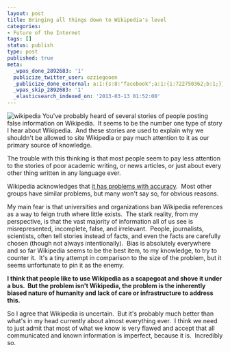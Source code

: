 ```yaml
---
layout: post
title: Bringing all things down to Wikipedia's level
categories:
- Future of the Internet
tags: []
status: publish
type: post
published: true
meta:
  _wpas_done_2892683: '1'
  publicize_twitter_user: ozziegooen
  _publicize_done_external: a:1:{s:8:"facebook";a:1:{i:722750362;b:1;}}
  _wpas_skip_2892683: '1'
  _elasticsearch_indexed_on: '2013-03-13 01:52:00'
---
```

![wikipedia](/assets/posts/wikipedia.png)
You've probably heard of several stories of people posting false information on Wikipedia.  It seems to be the number one type of story I hear about Wikipedia.  And these stories are used to explain why we shouldn't be allowed to site Wikipedia or pay much attention to it as our primary source of knowledge.  

The trouble with this thinking is that most people seem to pay less attention to the stories of poor academic writing, or news articles, or just about every other thing written in any language ever.  

Wikipedia acknowledges that [ it has problems with accuracy](http://en.wikipedia.org/wiki/Wikipedia:General_disclaimer).  Most other groups have similar problems, but many won't say so, for obvious reasons. 

My main fear is that universities and organizations ban Wikipedia references as a way to feign truth where little exists.  The stark reality, from my perspective, is that the vast majority of information all of us see is misrepresented, incomplete, false, and irrelevant.  People, journalists, scientists, often tell stories instead of facts, and even the facts are carefully chosen (though not always intentionally).  Bias is absolutely everywhere and so far Wikipedia seems to be the best item, to my knowledge, to try to counter it.  It's a tiny attempt in comparison to the size of the problem, but it seems unfortunate to pin it as the enemy. 

**I think that people like to use Wikipedia as a scapegoat and shove it under a bus.  But the problem isn't Wikipedia, the problem is the inherently biased nature of humanity and lack of care or infrastructure to address this.** 

So I agree that Wikipedia is uncertain.  But it's probably much better than what's in my head currently about almost everything ever.  I think we need to just admit that most of what we know is very flawed and accept that all communicated and known information is imperfect, because it is.  Incredibly so.
